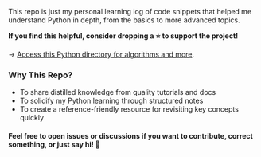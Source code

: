 This repo is just my personal learning log of code snippets that helped me understand Python in depth, 
from the basics to more advanced topics. 

**If you find this helpful, consider dropping a ⭐️ to support the project!**

-> [Access this Python directory for algorithms and more](https://github.com/TheAlgorithms/Python/blob/uv-again/DIRECTORY.md).


  ### Why This Repo?

- To share distilled knowledge from quality tutorials and docs
- To solidify my Python learning through structured notes
- To create a reference-friendly resource for revisiting key concepts quickly
 

#### Feel free to open issues or discussions if you want to contribute, correct something, or just say hi! 🙌

